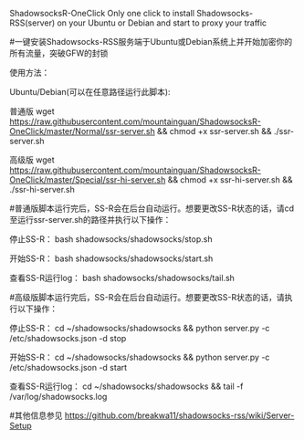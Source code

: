 ShadowsocksR-OneClick
Only one click to install Shadowsocks-RSS(server) on your Ubuntu or Debian and start to proxy your traffic

#一键安装Shadowsocks-RSS服务端于Ubuntu或Debian系统上并开始加密你的所有流量，突破GFW的封锁

使用方法：

Ubuntu/Debian(可以在任意路径运行此脚本):

普通版
wget https://raw.githubusercontent.com/mountainguan/ShadowsocksR-OneClick/master/Normal/ssr-server.sh && chmod +x ssr-server.sh && ./ssr-server.sh

高级版
wget https://raw.githubusercontent.com/mountainguan/ShadowsocksR-OneClick/master/Special/ssr-hi-server.sh && chmod +x ssr-hi-server.sh && ./ssr-hi-server.sh

#普通版脚本运行完后，SS-R会在后台自动运行。想要更改SS-R状态的话，请cd至运行ssr-server.sh的路径并执行以下操作：

停止SS-R：
bash shadowsocks/shadowsocks/stop.sh

开始SS-R：
bash shadowsocks/shadowsocks/start.sh

查看SS-R运行log：
bash shadowsocks/shadowsocks/tail.sh

#高级版脚本运行完后，SS-R会在后台自动运行。想要更改SS-R状态的话，请执行以下操作：

停止SS-R：
cd ~/shadowsocks/shadowsocks && python server.py -c /etc/shadowsocks.json -d stop

开始SS-R：
cd ~/shadowsocks/shadowsocks && python server.py -c /etc/shadowsocks.json -d start

查看SS-R运行log：
cd ~/shadowsocks/shadowsocks && tail -f /var/log/shadowsocks.log

#其他信息参见
https://github.com/breakwa11/shadowsocks-rss/wiki/Server-Setup
